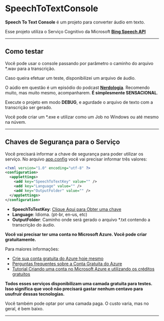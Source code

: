 # SpeechToTextConsole

**Speech To Text Console** é um projeto para converter áudio em texto.

Esse projeto utiliza o Serviço Cognitivo da Microsoft [**Bing Speech API**](https://azure.microsoft.com/en-us/services/cognitive-services/speech/)

---

## Como testar

Você pode usar o console passando por parâmetro o caminho do arquivo *.wav para a transcrição.

Caso queira efetuar um teste, disponibilizei um arquivo de áudio.

O aúdio em questão é um episódio do podcast [**Nerdologia**](https://jovemnerd.com.br/nerdologia/). Recomendo muito, mas muito mesmo, acompanharem. **É simplesmente SENSACIONAL**.

Execute o projeto em modo **DEBUG**, e agurdade o arquivo de texto com a transcrição ser gerado.

Você pode criar um *.exe e utilizar como um Job no Windows ou até mesmo na núvem.

---

## Chaves de Segurança para o Serviço

Você precisará informar a chave de segurança para poder utilizar os serviço.
No arquivo [app.config](https://github.com/angelobelchior/SpeechToTextConsole/blob/master/SpeechToTextConsole/app.config) você vai precisar informar três valores:

```xml
<?xml version="1.0" encoding="utf-8" ?>
<configuration>
  <appSettings>
    <add key="SpeechToTextKey" value="" />
    <add key="Language" value="" />
    <add key="OutputFolder" value="" />
  </appSettings>
</configuration>
```

* **SpeechToTextKey**: [Clique Aqui para Obter uma chave](https://azure.microsoft.com/en-us/try/cognitive-services/?api=speech-api)
* **Language**: Idioma. (pt-br, en-us, etc)
* **OutputFolder**: Caminho onde será gerado o arquivo *.txt contendo a transcrição do áudio.

**Você vai precisar ter uma conta no Microsoft Azure. Você pode criar gratuitamente.**

Para maiores informações:

* [Crie sua conta gratuita do Azure hoje mesmo](https://azure.microsoft.com/pt-br/free/)
* [Perguntas frequentes sobre a Conta Gratuita do Azure](https://azure.microsoft.com/pt-br/free/free-account-faq/)
* [Tutorial Criando uma conta no Microsoft Azure e utilizando os créditos gratuitos](https://www.youtube.com/watch?v=tAixhiHmphA)

**Todos esses serviços disponibilizam uma camada gratuita para testes. Isso significa que você não precisará gastar nenhum centavo para usufruir dessas tecnologias.**

Você também pode optar por uma camada paga. O custo varia, mas no geral, é bem baixo.

---
